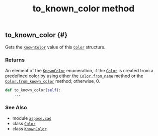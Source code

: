 ﻿---
title: to_known_color method
second_title: Aspose.CAD for Python via .NET API References
description: 
type: docs
weight: 120
url: /aspose.cad/color/to_known_color/
is_root: false
---

## to_known_color {#}

Gets the [`KnownColor`](/cad/python-net/aspose.cad/knowncolor) value of this [`Color`](/cad/python-net/aspose.cad/color) structure.


### Returns 


An element of the [`KnownColor`](/cad/python-net/aspose.cad/knowncolor) enumeration, if the [`Color`](/cad/python-net/aspose.cad/color) is created from a predefined color by using either the [`Color.from_name`](/cad/python-net/aspose.cad/color/from_name) method or the [`Color.from_known_color`](/cad/python-net/aspose.cad/color/from_known_color) method; otherwise, 0.


```python
def to_known_color(self):
    ...
```





### See Also
* module [`aspose.cad`](../../)
* class [`Color`](/cad/python-net/aspose.cad/color)
* class [`KnownColor`](/cad/python-net/aspose.cad/knowncolor)
